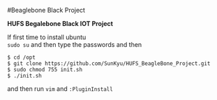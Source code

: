 #Beaglebone Black Project

**HUFS Begalebone Black IOT Project**

If first time to install ubuntu  
`sudo su`  and then type the passwords and then  
```
$ cd /opt
$ git clone https://github.com/SunKyu/HUFS_BeagleBone_Project.git
$ sudo chmod 755 init.sh
$ ./init.sh
```
and then 
run `vim` and `:PluginInstall`

